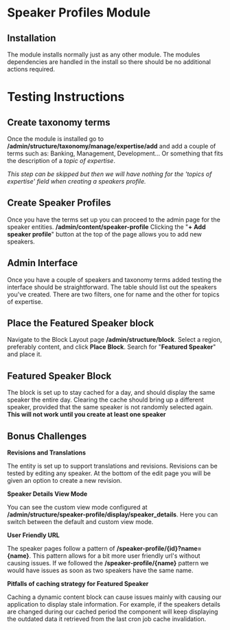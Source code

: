 # Speaker Profiles Module


## Installation

The module installs normally just as any other module. The modules dependencies are handled in the install so there should be no additional actions required.

# Testing Instructions

## Create taxonomy terms

Once the module is installed go to **/admin/structure/taxonomy/manage/expertise/add** and add a couple of terms such as: Banking, Management, Development... Or something that fits the description of a *topic of expertise*.

*This step can be skipped but then we will have nothing for the 'topics of expertise' field when creating a speakers profile.*

## Create Speaker Profiles

Once you have the terms set up you can proceed to the admin page for the speaker entities. **/admin/content/speaker-profile**
Clicking the "**+ Add speaker profile**" button at the top of the page allows you to add new speakers.

## Admin Interface
Once you have a couple of speakers and taxonomy terms added testing the interface should be straightforward. The table should list out the speakers you've created. There are two filters, one for name and the other for topics of expertise.

## Place the Featured Speaker block

Navigate to the Block Layout page **/admin/structure/block**.
Select a region, preferably content, and click **Place Block**.
Search for "**Featured Speaker**" and place it.

## Featured Speaker Block
The block is set up to stay cached for a day, and should display the same speaker the entire day. Clearing the cache should bring up a different speaker, provided that the same speaker is not randomly selected again.
**This will not work until you create at least one speaker**

## Bonus Challenges

**Revisions and Translations**

The entity is set up to support translations and revisions. Revisions can be tested  by editing any speaker. At the bottom of the edit page you will be given an option to create a new revision.

**Speaker Details View Mode**

You can see the custom view mode configured at **/admin/structure/speaker-profile/display/speaker_details**. Here you can switch between the default and custom view mode.

**User Friendly URL**

The speaker pages follow a pattern of **/speaker-profile/{id}?name={name}**. This pattern allows for a bit more user friendly url's without causing issues. If we followed the **/speaker-profile/{name}** pattern we would have issues as soon as two speakers have the same name.

**Pitfalls of caching strategy for Featured Speaker**

Caching a dynamic content block can cause issues mainly with causing our application to display stale information. For example, if the speakers details are changed during our cached period the component will keep displaying the outdated data it retrieved from the last cron job cache invalidation.
